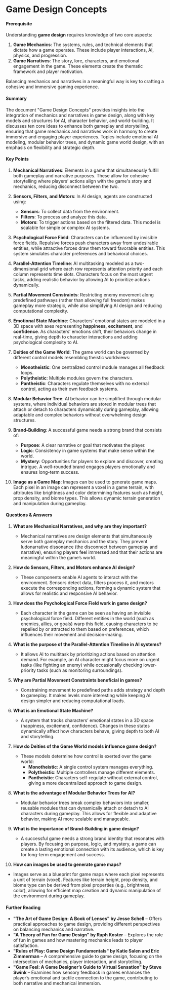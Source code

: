 # Game Design Concepts
#### **Prerequisite**

Understanding **game design** requires knowledge of two core aspects:

1. **Game Mechanics**: The systems, rules, and technical elements that dictate how a game operates. These include player interactions, AI, physics, and progression.
2. **Game Narratives**: The story, lore, characters, and emotional engagement in the game. These elements create the thematic framework and player motivation.

Balancing mechanics and narratives in a meaningful way is key to crafting a cohesive and immersive gaming experience.


#### **Summary**

The document "Game Design Concepts" provides insights into the integration of mechanics and narratives in game design, along with key models and structures for AI, character behavior, and world-building. It discusses ten core ideas to enhance both gameplay and storytelling, ensuring that game mechanics and narratives work in harmony to create immersive and engaging player experiences. Topics include emotional AI modeling, modular behavior trees, and dynamic game world design, with an emphasis on flexibility and strategic depth.


#### **Key Points**

1. **Mechanical Narratives**: Elements in a game that simultaneously fulfill both gameplay and narrative purposes. These allow for cohesive storytelling where players’ actions align with the game's story and mechanics, reducing disconnect between the two.

2. **Sensors, Filters, and Motors**: In AI design, agents are constructed using:
   - **Sensors**: To collect data from the environment.
   - **Filters**: To process and analyze this data.
   - **Motors**: To trigger actions based on the filtered data. This model is scalable for simple or complex AI systems.

3. **Psychological Force Field**: Characters can be influenced by invisible force fields. Repulsive forces push characters away from undesirable entities, while attractive forces draw them toward favorable entities. This system simulates character preferences and behavioral choices.

4. **Parallel-Attention Timeline**: AI multitasking modeled as a two-dimensional grid where each row represents attention priority and each column represents time slots. Characters focus on the most urgent tasks, adding realistic behavior by allowing AI to prioritize actions dynamically.

5. **Partial Movement Constraints**: Restricting enemy movement along predefined pathways (rather than allowing full freedom) makes gameplay more strategic, while also simplifying AI design and reducing computational complexity.

6. **Emotional State Machine**: Characters’ emotional states are modeled in a 3D space with axes representing **happiness**, **excitement**, and **confidence**. As characters’ emotions shift, their behaviors change in real-time, giving depth to character interactions and adding psychological complexity to AI.

7. **Deities of the Game World**: The game world can be governed by different control models resembling theistic worldviews:
   - **Monotheistic**: One centralized control module manages all feedback loops.
   - **Polytheistic**: Multiple modules govern the characters.
   - **Pantheistic**: Characters regulate themselves with no external control, acting as their own feedback systems.

8. **Modular Behavior Tree**: AI behavior can be simplified through modular systems, where individual behaviors are stored in modular trees that attach or detach to characters dynamically during gameplay, allowing adaptable and complex behaviors without overwhelming design structures.

9. **Brand-Building**: A successful game needs a strong brand that consists of:
   - **Purpose**: A clear narrative or goal that motivates the player.
   - **Logic**: Consistency in game systems that make sense within the world.
   - **Mystery**: Opportunities for players to explore and discover, creating intrigue. A well-rounded brand engages players emotionally and ensures long-term success.

10. **Image as a Game Map**: Images can be used to generate game maps. Each pixel in an image can represent a voxel in a game terrain, with attributes like brightness and color determining features such as height, prop density, and biome types. This allows dynamic terrain generation and manipulation during gameplay.


#### **Questions & Answers**

1. **What are Mechanical Narratives, and why are they important?**
   - Mechanical narratives are design elements that simultaneously serve both gameplay mechanics and the story. They prevent ludonarrative dissonance (the disconnect between gameplay and narrative), ensuring players feel immersed and that their actions are meaningful within the game’s world.

2. **How do Sensors, Filters, and Motors enhance AI design?**
   - These components enable AI agents to interact with the environment. Sensors detect data, filters process it, and motors execute the corresponding actions, forming a dynamic system that allows for realistic and responsive AI behavior.

3. **How does the Psychological Force Field work in game design?**
   - Each character in the game can be seen as having an invisible psychological force field. Different entities in the world (such as enemies, allies, or goals) warp this field, causing characters to be repelled by or attracted to them based on preferences, which influences their movement and decision-making.

4. **What is the purpose of the Parallel-Attention Timeline in AI systems?**
   - It allows AI to multitask by prioritizing actions based on attention demand. For example, an AI character might focus more on urgent tasks (like fighting an enemy) while occasionally checking lower-priority tasks (such as monitoring surroundings).

5. **Why are Partial Movement Constraints beneficial in games?**
   - Constraining movement to predefined paths adds strategy and depth to gameplay. It makes levels more interesting while keeping AI design simpler and reducing computational loads.

6. **What is an Emotional State Machine?**
   - A system that tracks characters’ emotional states in a 3D space (happiness, excitement, confidence). Changes in these states dynamically affect how characters behave, giving depth to both AI and storytelling.

7. **How do Deities of the Game World models influence game design?**
   - These models determine how control is exerted over the game world:
     - **Monotheistic**: A single control system manages everything.
     - **Polytheistic**: Multiple controllers manage different elements.
     - **Pantheistic**: Characters self-regulate without external control, giving a more decentralized approach to game design.

8. **What is the advantage of Modular Behavior Trees for AI?**
   - Modular behavior trees break complex behaviors into smaller, reusable modules that can dynamically attach or detach to AI characters during gameplay. This allows for flexible and adaptive behavior, making AI more scalable and manageable.

9. **What is the importance of Brand-Building in game design?**
   - A successful game needs a strong brand identity that resonates with players. By focusing on purpose, logic, and mystery, a game can create a lasting emotional connection with its audience, which is key for long-term engagement and success.

10. **How can images be used to generate game maps?**
   - Images serve as a blueprint for game maps where each pixel represents a unit of terrain (voxel). Features like terrain height, prop density, and biome type can be derived from pixel properties (e.g., brightness, color), allowing for efficient map creation and dynamic manipulation of the environment during gameplay.


#### **Further Reading**

- **"The Art of Game Design: A Book of Lenses" by Jesse Schell** – Offers practical approaches to game design, providing different perspectives on balancing mechanics and narrative.
- **"A Theory of Fun for Game Design" by Raph Koster** – Explores the role of fun in games and how mastering mechanics leads to player satisfaction.
- **"Rules of Play: Game Design Fundamentals" by Katie Salen and Eric Zimmerman** – A comprehensive guide to game design, focusing on the intersection of mechanics, player interaction, and storytelling.
- **"Game Feel: A Game Designer’s Guide to Virtual Sensation" by Steve Swink** – Examines how sensory feedback in games enhances the player’s emotional and tactile connection to the game, contributing to both narrative and mechanical immersion.